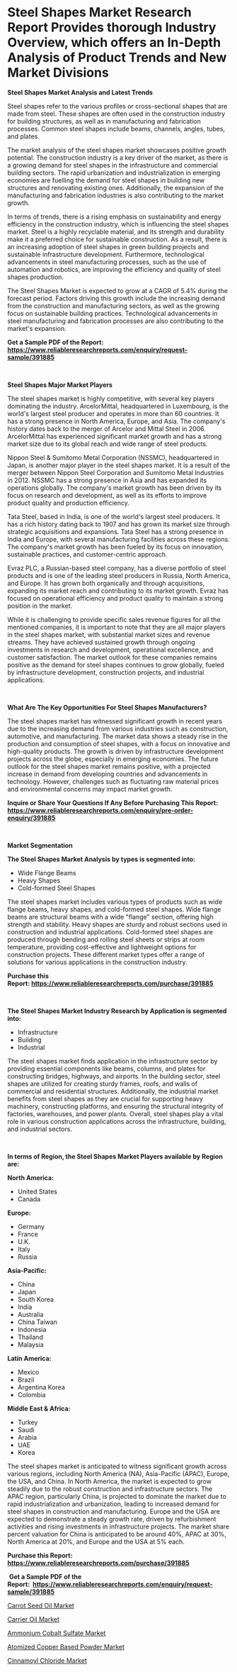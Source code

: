 <p><h1>Steel Shapes Market Research Report Provides thorough Industry Overview, which offers an In-Depth Analysis of Product Trends and New Market Divisions</h1></p><p><strong>Steel Shapes Market Analysis and Latest Trends</strong></p>
<p><p>Steel shapes refer to the various profiles or cross-sectional shapes that are made from steel. These shapes are often used in the construction industry for building structures, as well as in manufacturing and fabrication processes. Common steel shapes include beams, channels, angles, tubes, and plates.</p><p>The market analysis of the steel shapes market showcases positive growth potential. The construction industry is a key driver of the market, as there is a growing demand for steel shapes in the infrastructure and commercial building sectors. The rapid urbanization and industrialization in emerging economies are fuelling the demand for steel shapes in building new structures and renovating existing ones. Additionally, the expansion of the manufacturing and fabrication industries is also contributing to the market growth.</p><p>In terms of trends, there is a rising emphasis on sustainability and energy efficiency in the construction industry, which is influencing the steel shapes market. Steel is a highly recyclable material, and its strength and durability make it a preferred choice for sustainable construction. As a result, there is an increasing adoption of steel shapes in green building projects and sustainable infrastructure development. Furthermore, technological advancements in steel manufacturing processes, such as the use of automation and robotics, are improving the efficiency and quality of steel shapes production.</p><p>The Steel Shapes Market is expected to grow at a CAGR of 5.4% during the forecast period. Factors driving this growth include the increasing demand from the construction and manufacturing sectors, as well as the growing focus on sustainable building practices. Technological advancements in steel manufacturing and fabrication processes are also contributing to the market's expansion.</p></p>
<p><strong>Get a Sample PDF of the Report:&nbsp; <a href="https://www.reliableresearchreports.com/enquiry/request-sample/391885">https://www.reliableresearchreports.com/enquiry/request-sample/391885</a></strong></p>
<p>&nbsp;</p>
<p><strong>Steel Shapes Major Market Players</strong></p>
<p><p>The steel shapes market is highly competitive, with several key players dominating the industry. ArcelorMittal, headquartered in Luxembourg, is the world's largest steel producer and operates in more than 60 countries. It has a strong presence in North America, Europe, and Asia. The company's history dates back to the merger of Arcelor and Mittal Steel in 2006. ArcelorMittal has experienced significant market growth and has a strong market size due to its global reach and wide range of steel products.</p><p>Nippon Steel & Sumitomo Metal Corporation (NSSMC), headquartered in Japan, is another major player in the steel shapes market. It is a result of the merger between Nippon Steel Corporation and Sumitomo Metal Industries in 2012. NSSMC has a strong presence in Asia and has expanded its operations globally. The company's market growth has been driven by its focus on research and development, as well as its efforts to improve product quality and production efficiency.</p><p>Tata Steel, based in India, is one of the world's largest steel producers. It has a rich history dating back to 1907 and has grown its market size through strategic acquisitions and expansions. Tata Steel has a strong presence in India and Europe, with several manufacturing facilities across these regions. The company's market growth has been fueled by its focus on innovation, sustainable practices, and customer-centric approach.</p><p>Evraz PLC, a Russian-based steel company, has a diverse portfolio of steel products and is one of the leading steel producers in Russia, North America, and Europe. It has grown both organically and through acquisitions, expanding its market reach and contributing to its market growth. Evraz has focused on operational efficiency and product quality to maintain a strong position in the market.</p><p>While it is challenging to provide specific sales revenue figures for all the mentioned companies, it is important to note that they are all major players in the steel shapes market, with substantial market sizes and revenue streams. They have achieved sustained growth through ongoing investments in research and development, operational excellence, and customer satisfaction. The market outlook for these companies remains positive as the demand for steel shapes continues to grow globally, fueled by infrastructure development, construction projects, and industrial applications.</p></p>
<p>&nbsp;</p>
<p><strong>What Are The Key Opportunities For Steel Shapes Manufacturers?</strong></p>
<p><p>The steel shapes market has witnessed significant growth in recent years due to the increasing demand from various industries such as construction, automotive, and manufacturing. The market data shows a steady rise in the production and consumption of steel shapes, with a focus on innovative and high-quality products. The growth is driven by infrastructure development projects across the globe, especially in emerging economies. The future outlook for the steel shapes market remains positive, with a projected increase in demand from developing countries and advancements in technology. However, challenges such as fluctuating raw material prices and environmental concerns may impact market growth.</p></p>
<p><strong>Inquire or Share Your Questions If Any Before Purchasing This Report: <a href="https://www.reliableresearchreports.com/enquiry/pre-order-enquiry/391885">https://www.reliableresearchreports.com/enquiry/pre-order-enquiry/391885</a></strong></p>
<p>&nbsp;</p>
<p><strong>Market Segmentation</strong></p>
<p><strong>The Steel Shapes Market Analysis by types is segmented into:</strong></p>
<p><ul><li>Wide Flange Beams</li><li>Heavy Shapes</li><li>Cold-formed Steel Shapes</li></ul></p>
<p><p>The steel shapes market includes various types of products such as wide flange beams, heavy shapes, and cold-formed steel shapes. Wide flange beams are structural beams with a wide "flange" section, offering high strength and stability. Heavy shapes are sturdy and robust sections used in construction and industrial applications. Cold-formed steel shapes are produced through bending and rolling steel sheets or strips at room temperature, providing cost-effective and lightweight options for construction projects. These different market types offer a range of solutions for various applications in the construction industry.</p></p>
<p><strong>Purchase this Report:&nbsp;<a href="https://www.reliableresearchreports.com/purchase/391885">https://www.reliableresearchreports.com/purchase/391885</a></strong></p>
<p>&nbsp;</p>
<p><strong>The Steel Shapes Market Industry Research by Application is segmented into:</strong></p>
<p><ul><li>Infrastructure</li><li>Building</li><li>Industrial</li></ul></p>
<p><p>The steel shapes market finds application in the infrastructure sector by providing essential components like beams, columns, and plates for constructing bridges, highways, and airports. In the building sector, steel shapes are utilized for creating sturdy frames, roofs, and walls of commercial and residential structures. Additionally, the industrial market benefits from steel shapes as they are crucial for supporting heavy machinery, constructing platforms, and ensuring the structural integrity of factories, warehouses, and power plants. Overall, steel shapes play a vital role in various construction applications across the infrastructure, building, and industrial sectors.</p></p>
<p>&nbsp;</p>
<p><strong>In terms of Region, the Steel Shapes Market Players available by Region are:</strong></p>
<p>
    <p> <strong> North America: </strong>
        <ul>
            <li>United States</li>
            <li>Canada</li>
        </ul>
        </p> 
    <p> <strong> Europe: </strong>
        <ul>
            <li>Germany</li>
            <li>France</li>
            <li>U.K.</li>
            <li>Italy</li>
            <li>Russia</li>
        </ul>
        </p> 
    <p> <strong> Asia-Pacific: </strong>
        <ul>
            <li>China</li>
            <li>Japan</li>
            <li>South Korea</li>
            <li>India</li>
            <li>Australia</li>
            <li>China Taiwan</li>
            <li>Indonesia</li>
            <li>Thailand</li>
            <li>Malaysia</li>
        </ul>
        </p> 
    <p> <strong> Latin America: </strong>
        <ul>
            <li>Mexico</li>
            <li>Brazil</li>
            <li>Argentina Korea</li>
            <li>Colombia</li>
        </ul>
        </p> 
    <p> <strong> Middle East & Africa: </strong>
        <ul>
            <li>Turkey</li>
            <li>Saudi</li>
            <li>Arabia</li>
            <li>UAE</li>
            <li>Korea</li>
        </ul>
    </p>
    </p>
<p><p>The steel shapes market is anticipated to witness significant growth across various regions, including North America (NA), Asia-Pacific (APAC), Europe, the USA, and China. In North America, the market is expected to grow steadily due to the robust construction and infrastructure sectors. The APAC region, particularly China, is projected to dominate the market due to rapid industrialization and urbanization, leading to increased demand for steel shapes in construction and manufacturing. Europe and the USA are expected to demonstrate a steady growth rate, driven by refurbishment activities and rising investments in infrastructure projects. The market share percent valuation for China is anticipated to be around 40%, APAC at 30%, North America at 20%, and Europe and the USA at 5% each.</p></p>
<p><strong>Purchase this Report: <a href="https://www.reliableresearchreports.com/purchase/391885">https://www.reliableresearchreports.com/purchase/391885</a></strong></p>
<p>&nbsp;<strong>Get a Sample PDF of the Report:&nbsp;&nbsp;<a href="https://www.reliableresearchreports.com/enquiry/request-sample/391885">https://www.reliableresearchreports.com/enquiry/request-sample/391885</a></strong></p>
<p><strong></strong></p>
<p><p><a href="https://medium.com/@randysimpson755/carrot-seed-oil-market-share-evolution-and-market-growth-trends-2023-2030-43f3c76cb6ea">Carrot Seed Oil Market</a></p><p><a href="https://medium.com/@linneahilll6456/carrier-oil-market-size-market-outlook-and-market-forecast-2023-to-2030-062106a8f5c0">Carrier Oil Market</a></p><p><a href="https://medium.com/@kevinbarnes75/ammonium-cobalt-sulfate-market-trends-forecast-and-competitive-analysis-to-2030-06217a77bbc9">Ammonium Cobalt Sulfate Market</a></p><p><a href="https://medium.com/@dougschmidt645/atomized-copper-based-powder-market-insight-market-trends-growth-forecasted-from-2023-to-2030-555e7d22e878">Atomized Copper Based Powder Market</a></p><p><a href="https://medium.com/@olenwuckert56/cinnamoyl-chloride-market-trends-and-market-analysis-forecasted-for-period-2023-2030-01c52c735f8d">Cinnamoyl Chloride Market</a></p></p>